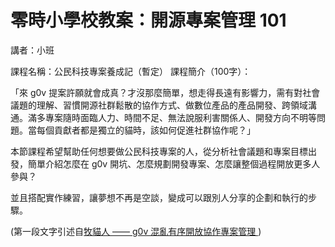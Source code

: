# 零時小學校教案：開源專案管理 101

講者：小班

課程名稱：公民科技專案養成記（暫定）
課程簡介（100字）：

「來 g0v 提案許願就會成真？才沒那麼簡單，想走得長遠有影響力，需有對社會議題的理解、習慣開源社群鬆散的協作方式、做數位產品的產品開發、跨領域溝通。滿多專案隨時面臨人力、時間不足、無法說服利害關係人、開發方向不明等問題。當每個貢獻者都是獨立的貓時，該如何促進社群協作呢？」

本節課程希望幫助任何想要做公民科技專案的人，從分析社會議題和專案目標出發，簡單介紹怎麼在 g0v 開坑、怎麼規劃開發專案、怎麼讓整個過程開放更多人參與？

並且搭配實作練習，讓夢想不再是空談，變成可以跟別人分享的企劃和執行的步驟。

(第一段文字引述自[牧貓人 —— g0v 混亂有序開放協作專案管理
](https://summit.g0v.tw/2020/agenda/2020-12-04/5edcffaeba206b030d66a2c6/))
